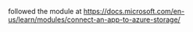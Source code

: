 followed the module at https://docs.microsoft.com/en-us/learn/modules/connect-an-app-to-azure-storage/